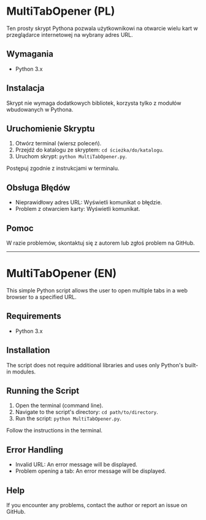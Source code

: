 # MultiTabOpener (PL)

Ten prosty skrypt Pythona pozwala użytkownikowi na otwarcie wielu kart w przeglądarce internetowej na wybrany adres URL.

## Wymagania

- Python 3.x

## Instalacja

Skrypt nie wymaga dodatkowych bibliotek, korzysta tylko z modułów wbudowanych w Pythona.

## Uruchomienie Skryptu

1. Otwórz terminal (wiersz poleceń).
2. Przejdź do katalogu ze skryptem: `cd ścieżka/do/katalogu`.
3. Uruchom skrypt: `python MultiTabOpener.py`.

Postępuj zgodnie z instrukcjami w terminalu.

## Obsługa Błędów

- Nieprawidłowy adres URL: Wyświetli komunikat o błędzie.
- Problem z otwarciem karty: Wyświetli komunikat.

## Pomoc

W razie problemów, skontaktuj się z autorem lub zgłoś problem na GitHub.

---

# MultiTabOpener (EN)

This simple Python script allows the user to open multiple tabs in a web browser to a specified URL.

## Requirements

- Python 3.x

## Installation

The script does not require additional libraries and uses only Python's built-in modules.

## Running the Script

1. Open the terminal (command line).
2. Navigate to the script's directory: `cd path/to/directory`.
3. Run the script: `python MultiTabOpener.py`.

Follow the instructions in the terminal.

## Error Handling

- Invalid URL: An error message will be displayed.
- Problem opening a tab: An error message will be displayed.

## Help

If you encounter any problems, contact the author or report an issue on GitHub.
